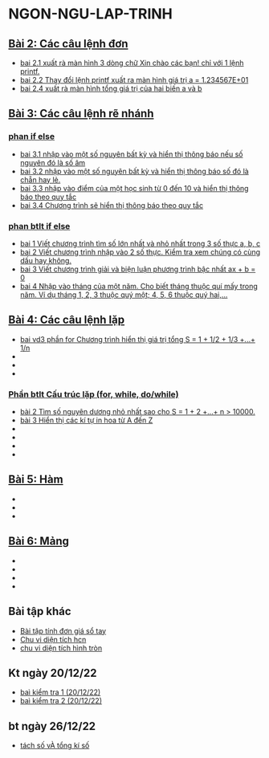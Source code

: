 # NGON-NGU-LAP-TRINH
## [Bài 2: Các câu lệnh đơn](https://hoctructuyencntt.github.io/NNLT/Bai02.html)
- [ bai 2.1 xuất rà màn hình 3 dòng chữ Xin chào các bạn! chỉ với 1 lệnh printf.](https://www.jdoodle.com/embed/v0/5u8m)
- [ bai 2.2 Thay đổi lệnh printf xuất ra màn hình giá trị a = 1.234567E+01](https://www.jdoodle.com/embed/v0/5u8q)
- [ bai 2.4 xuất rà màn hình tổng giá trị của hai biến a và b](https://www.jdoodle.com/embed/v0/5v8e)
## [Bài 3: Các câu lệnh rẽ nhánh](https://hoctructuyencntt.github.io/NNLT/Bai03.html)
### [phan if else](https://hoctructuyencntt.github.io/NNLT/Bai03.html)
- [bai 3.1  nhập vào một số nguyên bất kỳ và hiển thị thông báo nếu số nguyên đó là số âm](https://www.jdoodle.com/embed/v0/5wqK)  
- [bai 3.2  nhập vào một số nguyên bất kỳ và hiển thị thông báo số đó là chẵn hay lẻ.](https://www.jdoodle.com/embed/v0/5Ax9)
- [bai 3.3 nhập vào điểm của một học sinh từ 0 đến 10 và hiển thị thông báo theo quy tắc](https://www.jdoodle.com/embed/v0/5AwZ)
- [bai 3.4  Chương trình sẽ hiển thị thông báo theo quy tắc ](https://www.jdoodle.com/embed/v0/5Ayr )
### [phan btlt if else](https://hoctructuyencntt.github.io/NNLT/Baitap.html)
- [bai 1 Viết chương trình tìm số lớn nhất và nhỏ nhất trong 3 số thực a, b, c ](https://www.jdoodle.com/embed/v0/5B28)
- [bai 2 Viết chương trình nhập vào 2 số thực. Kiểm tra xem chúng có cùng dấu hay không. ](https://www.jdoodle.com/embed/v0/5B22)
- [bai 3 Viết chương trình giải và biện luận phương trình bậc nhất ax + b = 0](https://www.jdoodle.com/embed/v0/5B2n)
- [bai 4 Nhập vào tháng của một năm. Cho biết tháng thuộc quí mấy trong năm. Ví dụ tháng 1, 2, 3 thuộc quý một; 4, 5, 6 thuộc quý hai,... ](https://www.jdoodle.com/embed/v0/5B2l)
## [Bài 4: Các câu lệnh lặp](https://hoctructuyencntt.github.io/NNLT/Bai04.html)
- [bai vd3 phần for Chương trình hiển thị giá trị tổng S = 1 + 1/2 + 1/3 +...+ 1/n](https://www.jdoodle.com/embed/v0/5F1Z)
- []()
- []()
- []()


### [Phần btlt Cấu trúc lặp (for, while, do/while)](https://hoctructuyencntt.github.io/NNLT/Baitap.html)
- [bài 2 Tìm số nguyên dương nhỏ nhất sao cho S = 1 + 2 +...+ n > 10000.](https://www.jdoodle.com/embed/v0/5FU9)
- [bài 3  Hiển thị các kí tự in hoa từ A đến Z](https://www.jdoodle.com/embed/v0/5FU2)
- []()
- []()
- []()
- []()

## [Bài 5: Hàm](https://hoctructuyencntt.github.io/NNLT/Bai05.html)
- []()
- []()
- []()
## [Bài 6: Mảng](https://hoctructuyencntt.github.io/NNLT/Bai06.html)
- []()
- []()
- []()
- []()











## Bài tập khác
- [ Bài tập tính đơn giá sổ tay](https://www.jdoodle.com/embed/v0/5ydx)
- [ Chu vi diện tích hcn](https://www.jdoodle.com/embed/v0/5wfi)
- [ chu vi diện tích hình tròn](https://www.jdoodle.com/embed/v0/5wrx)
## Kt ngày 20/12/22
- [ baì kiểm tra 1 (20/12/22)](https://www.jdoodle.com/embed/v0/5F2e)
- [ baì kiểm tra 2 (20/12/22)](https://www.jdoodle.com/embed/v0/5F2p)
## bt ngày 26/12/22
- [tách số vÀ tổng kí số](https://www.jdoodle.com/embed/v0/5FUt)
